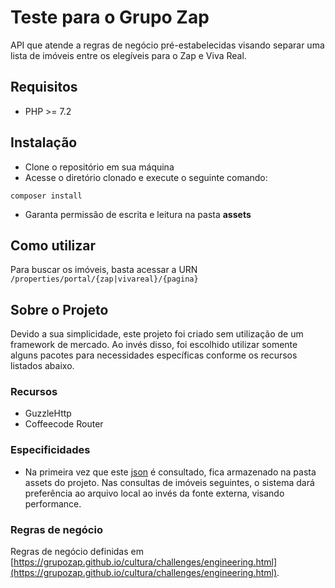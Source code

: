 # Teste para o Grupo Zap

API que atende a regras de negócio pré-estabelecidas visando separar uma lista de imóveis entre os elegíveis para o Zap e Viva Real.

## Requisitos
- PHP >= 7.2

## Instalação
- Clone o repositório em sua máquina
- Acesse o diretório clonado e execute o seguinte comando:
```
composer install
```
- Garanta permissão de escrita e leitura na pasta **assets**

## Como utilizar
Para buscar os imóveis, basta acessar a URN 
```/properties/portal/{zap|vivareal}/{pagina}```

## Sobre o Projeto
Devido a sua simplicidade, este projeto foi criado sem utilização de um framework de mercado.
Ao invés disso, foi escolhido utilizar somente alguns pacotes para necessidades específicas conforme os recursos listados abaixo.

### Recursos
- GuzzleHttp
- Coffeecode Router

### Especificidades
- Na primeira vez que este [json](http://grupozap-code-challenge.s3-website-us-east-1.amazonaws.com/sources/source-2.json) é consultado, fica armazenado na pasta assets do projeto. Nas consultas de imóveis seguintes, o sistema dará preferência ao arquivo local ao invés da fonte externa, visando performance.

### Regras de negócio
Regras de negócio definidas em [https://grupozap.github.io/cultura/challenges/engineering.html](https://grupozap.github.io/cultura/challenges/engineering.html).
